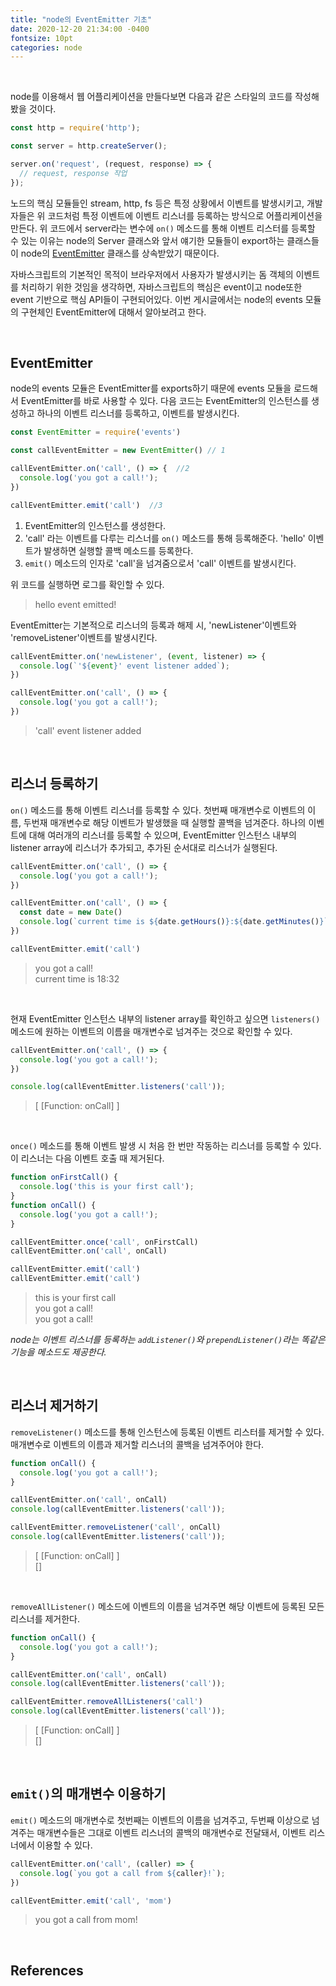 ```yaml
---
title: "node의 EventEmitter 기초"
date: 2020-12-20 21:34:00 -0400
fontsize: 10pt
categories: node
---
```


<br>

node를 이용해서 웹 어플리케이션을 만들다보면 다음과 같은 스타일의 코드를 작성해봤을 것이다.  

~~~javascript
const http = require('http');

const server = http.createServer();

server.on('request', (request, response) => {
  // request, response 작업
});
~~~

노드의 핵심 모듈들인 stream, http, fs 등은 특정 상황에서 이벤트를 발생시키고, 개발자들은 위 코드처럼 특정 이벤트에 이벤트 리스너를 등록하는 방식으로 어플리케이션을 만든다. 위 코드에서 server라는 변수에 `on()` 메소드를 통해 이벤트 리스터를 등록할 수 있는 이유는 node의 Server 클래스와 앞서 얘기한 모듈들이 export하는 클래스들이 node의 [EventEmitter](https://nodejs.org/api/events.html#events_class_eventemitter) 클래스를 상속받았기 때문이다.  

자바스크립트의 기본적인 목적이 브라우저에서 사용자가 발생시키는 돔 객체의 이벤트를 처리하기 위한 것임을 생각하면, 자바스크립트의 핵심은 event이고 node또한 event 기반으로 핵심 API들이 구현되어있다. 이번 게시글에서는 node의 events 모듈의 구현체인 EventEmitter에 대해서 알아보려고 한다.  

<br>

## EventEmitter

node의 events 모듈은 EventEmitter를 exports하기 때문에 events 모듈을 로드해서 EventEmitter를 바로 사용할 수 있다. 다음 코드는 EventEmitter의 인스턴스를 생성하고 하나의 이벤트 리스너를 등록하고, 이벤트를 발생시킨다.

~~~javascript
const EventEmitter = require('events')

const callEventEmitter = new EventEmitter() // 1

callEventEmitter.on('call', () => {  //2
  console.log('you got a call!');
})

callEventEmitter.emit('call')  //3
~~~

1. EventEmitter의 인스턴스를 생성한다.  
1. 'call' 라는 이벤트를 다루는 리스너를 `on()` 메소드를 통해 등록해준다. 'hello' 이벤트가 발생하면 실행할 콜백 메소드를 등록한다.  
1. `emit()` 메소드의 인자로 'call'을 넘겨줌으로서 'call' 이벤트를 발생시킨다.  

위 코드를 실행하면 로그를 확인할 수 있다.

> hello event emitted!  

EventEmitter는 기본적으로 리스너의 등록과 해제 시, 'newListener'이벤트와 'removeListener'이벤트를 발생시킨다.  

~~~javascript
callEventEmitter.on('newListener', (event, listener) => {
  console.log(`'${event}' event listener added`);
})

callEventEmitter.on('call', () => {
  console.log('you got a call!');
})
~~~

> 'call' event listener added

<br>

## 리스너 등록하기

`on()` 메소드를 통해 이벤트 리스너를 등록할 수 있다. 첫번째 매개변수로 이벤트의 이름, 두번재 매개변수로 해당 이벤트가 발생했을 때 실행할 콜백을 넘겨준다. 하나의 이벤트에 대해 여러개의 리스너를 등록할 수 있으며, EventEmitter 인스턴스 내부의 listener array에 리스너가 추가되고, 추가된 순서대로 리스너가 실행된다.

~~~javascript
callEventEmitter.on('call', () => {
  console.log('you got a call!');
})

callEventEmitter.on('call', () => {
  const date = new Date()
  console.log(`current time is ${date.getHours()}:${date.getMinutes()}` );
})

callEventEmitter.emit('call')
~~~

> you got a call!  
> current time is 18:32  

<br>

현재 EventEmitter 인스턴스 내부의 listener array를 확인하고 싶으면 `listeners()` 메소드에 원하는 이벤트의 이름을 매개변수로 넘겨주는 것으로 확인할 수 있다.  

~~~javascript
callEventEmitter.on('call', () => {
  console.log('you got a call!');
})

console.log(callEventEmitter.listeners('call'));
~~~

> [ [Function: onCall] ]  

<br>

`once()` 메소드를 통해 이벤트 발생 시 처음 한 번만 작동하는 리스너를 등록할 수 있다. 이 리스너는 다음 이벤트 호출 때 제거된다.

~~~javascript
function onFirstCall() {
  console.log('this is your first call');
}
function onCall() {
  console.log('you got a call!');
}

callEventEmitter.once('call', onFirstCall)
callEventEmitter.on('call', onCall)

callEventEmitter.emit('call')
callEventEmitter.emit('call')
~~~

> this is your first call  
> you got a call!  
> you got a call!  

_node는 이벤트 리스너를 등록하는 `addListener()`와 `prependListener()`라는 똑같은 기능을 메소드도 제공한다._

<br>

## 리스너 제거하기

`removeListener()` 메소드를 통해 인스턴스에 등록된 이벤트 리스터를 제거할 수 있다. 매개변수로 이벤트의 이름과 제거할 리스너의 콜백을 넘겨주어야 한다.

~~~javascript
function onCall() {
  console.log('you got a call!');
}

callEventEmitter.on('call', onCall)
console.log(callEventEmitter.listeners('call'));

callEventEmitter.removeListener('call', onCall)
console.log(callEventEmitter.listeners('call'));
~~~

> [ [Function: onCall] ]  
> []  

<br>

`removeAllListener()` 메소드에 이벤트의 이름을 넘겨주면 해당 이벤트에 등록된 모든 리스너를 제거한다.

~~~javascript
function onCall() {
  console.log('you got a call!');
}

callEventEmitter.on('call', onCall)
console.log(callEventEmitter.listeners('call'));

callEventEmitter.removeAllListeners('call')
console.log(callEventEmitter.listeners('call'));
~~~

> [ [Function: onCall] ]  
> []  

<br>

## `emit()`의 매개변수 이용하기

`emit()` 메소드의 매개변수로 첫번째는 이벤트의 이름을 넘겨주고, 두번째 이상으로 넘겨주는 매개변수들은 그대로 이벤트 리스너의 콜백의 매개변수로 전달돼서, 이벤트 리스너에서 이용할 수 있다.

~~~javascript
callEventEmitter.on('call', (caller) => {
  console.log(`you got a call from ${caller}!`);
})

callEventEmitter.emit('call', 'mom')
~~~

> you got a call from mom!  

<br>

## References